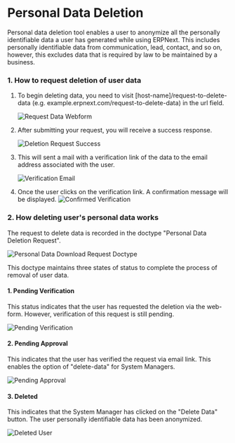 <!--add breadcrumbs-->

# Personal Data Deletion

Personal data deletion tool enables a user to anonymize all the personally identifiable data a user has generated while using ERPNext. This includes personally identifiable data from communication, lead, contact, and so on, however, this excludes data that is required by law to be maintained by a business.

### 1. How to request deletion of user data

1. To begin deleting data, you need to visit [host-name]/request-to-delete-data (e.g. example.erpnext.com/request-to-delete-data) in the url field.

    <img class="screenshot" alt="Request Data Webform" src="{{docs_base_url}}/assets/img/setup/personal-data-deletion-request/request-to-delete-data-webform.png">

2. After submitting your request, you will receive a success response.

    <img class="screenshot" alt="Deletion Request Success" src="{{docs_base_url}}/assets/img/setup/personal-data-deletion-request/deletion-request-success.png">

3. This will sent a mail with a verification link of the data to the email address associated with the user.

    <img class="screenshot" alt="Verification Email" src="{{docs_base_url}}/assets/img/setup/personal-data-deletion-request/verification-email.png">

4. Once the user clicks on the verification link. A confirmation message will be displayed.
    <img class="screenshot" alt="Confirmed Verification" src="{{docs_base_url}}/assets/img/setup/personal-data-deletion-request/confirmed-verification.png">

### 2. How deleting user's personal data works

The request to delete data is recorded in the doctype "Personal Data Deletion Request".

<img class="screenshot" alt="Personal Data Download Request Doctype" src="{{docs_base_url}}/assets/img/setup/personal-data-deletion-request/personal-data-deletion-request-doctype.png">

This doctype maintains three states of status to complete the process of removal of user data.
#### 1. Pending Verification
This status indicates that the user has requested the deletion via the web-form. However, verification of this request is still pending.

<img class="screenshot" alt="Pending Verification" src="{{docs_base_url}}/assets/img/setup/personal-data-deletion-request/pending-verification.png">

#### 2. Pending Approval
This indicates that the user has verified the request via email link. This enables the option of "delete-data" for System Managers.

<img class="screenshot" alt="Pending Approval" src="{{docs_base_url}}/assets/img/setup/personal-data-deletion-request/pending-approval.png">

#### 3. Deleted
This indicates that the System Manager has clicked on the "Delete Data" button. The user personally identifiable data has been anonymized.

<img class="screenshot" alt="Deleted User" src="{{docs_base_url}}/assets/img/setup/personal-data-deletion-request/deleted-user.png">